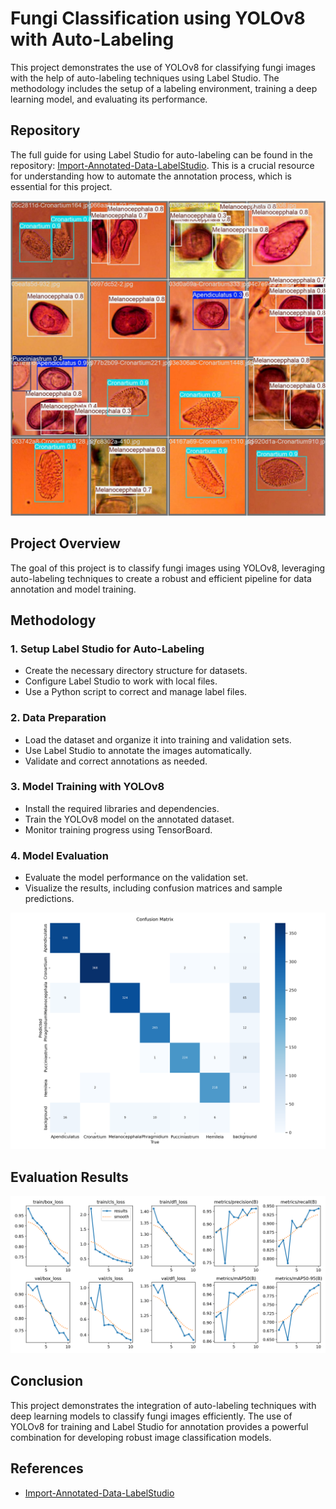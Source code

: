 # Fungi Classification using YOLOv8 with Auto-Labeling

This project demonstrates the use of YOLOv8 for classifying fungi images with the help of auto-labeling techniques using Label Studio. The methodology includes the setup of a labeling environment, training a deep learning model, and evaluating its performance.

## Repository

The full guide for using Label Studio for auto-labeling can be found in the repository: [Import-Annotated-Data-LabelStudio](https://github.com/alxmares/Import-Annotated-Data-LabelStudio). This is a crucial resource for understanding how to automate the annotation process, which is essential for this project.

![](assets/results.jpg)

## Project Overview

The goal of this project is to classify fungi images using YOLOv8, leveraging auto-labeling techniques to create a robust and efficient pipeline for data annotation and model training.

## Methodology

### 1. Setup Label Studio for Auto-Labeling
- Create the necessary directory structure for datasets.
- Configure Label Studio to work with local files.
- Use a Python script to correct and manage label files.

### 2. Data Preparation
- Load the dataset and organize it into training and validation sets.
- Use Label Studio to annotate the images automatically.
- Validate and correct annotations as needed.

### 3. Model Training with YOLOv8
- Install the required libraries and dependencies.
- Train the YOLOv8 model on the annotated dataset.
- Monitor training progress using TensorBoard.

### 4. Model Evaluation
- Evaluate the model performance on the validation set.
- Visualize the results, including confusion matrices and sample predictions.

![](assets/confusionmatrix.png)

## Evaluation Results

![Evaluation Results](assets/graphs.png)

## Conclusion

This project demonstrates the integration of auto-labeling techniques with deep learning models to classify fungi images efficiently. The use of YOLOv8 for training and Label Studio for annotation provides a powerful combination for developing robust image classification models.

## References

- [Import-Annotated-Data-LabelStudio](https://github.com/alxmares/Import-Annotated-Data-LabelStudio)
